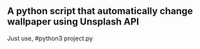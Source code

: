 ## A python script that automatically change wallpaper using Unsplash API

Just use, #python3 project.py
